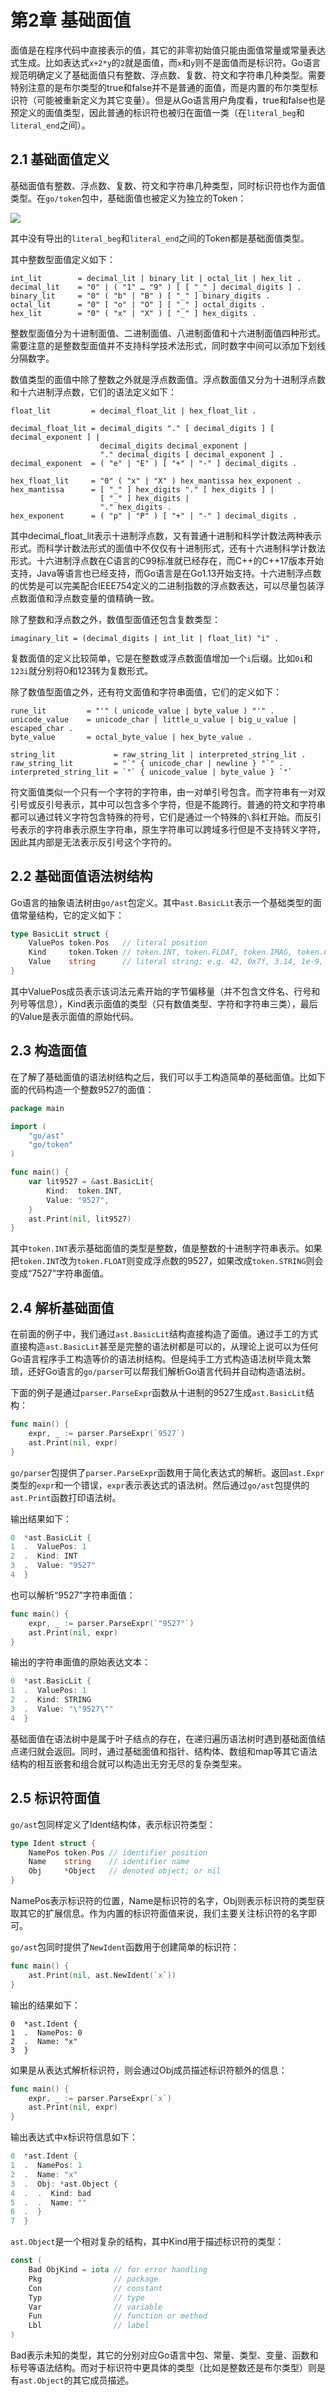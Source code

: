 # 第2章 基础面值

面值是在程序代码中直接表示的值，其它的非零初始值只能由面值常量或常量表达式生成。比如表达式`x+2*y`的`2`就是面值，而`x`和`y`则不是面值而是标识符。Go语言规范明确定义了基础面值只有整数、浮点数、复数、符文和字符串几种类型。需要特别注意的是布尔类型的true和false并不是普通的面值，而是内置的布尔类型标识符（可能被重新定义为其它变量）。但是从Go语言用户角度看，true和false也是预定义的面值类型，因此普通的标识符也被归在面值一类（在`literal_beg`和`literal_end`之间）。

## 2.1 基础面值定义

基础面值有整数、浮点数、复数、符文和字符串几种类型，同时标识符也作为面值类型。在`go/token`包中，基础面值也被定义为独立的Token：

![](../images/ch2-lit-01.png)

其中没有导出的`literal_beg`和`literal_end`之间的Token都是基础面值类型。

其中整数型面值定义如下：

```
int_lit        = decimal_lit | binary_lit | octal_lit | hex_lit .
decimal_lit    = "0" | ( "1" … "9" ) [ [ "_" ] decimal_digits ] .
binary_lit     = "0" ( "b" | "B" ) [ "_" ] binary_digits .
octal_lit      = "0" [ "o" | "O" ] [ "_" ] octal_digits .
hex_lit        = "0" ( "x" | "X" ) [ "_" ] hex_digits .
```

整数型面值分为十进制面值、二进制面值、八进制面值和十六进制面值四种形式。需要注意的是整数型面值并不支持科学技术法形式，同时数字中间可以添加下划线分隔数字。

数值类型的面值中除了整数之外就是浮点数面值。浮点数面值又分为十进制浮点数和十六进制浮点数，它们的语法定义如下：

```
float_lit         = decimal_float_lit | hex_float_lit .

decimal_float_lit = decimal_digits "." [ decimal_digits ] [ decimal_exponent ] |
                    decimal_digits decimal_exponent |
                    "." decimal_digits [ decimal_exponent ] .
decimal_exponent  = ( "e" | "E" ) [ "+" | "-" ] decimal_digits .

hex_float_lit     = "0" ( "x" | "X" ) hex_mantissa hex_exponent .
hex_mantissa      = [ "_" ] hex_digits "." [ hex_digits ] |
                    [ "_" ] hex_digits |
                    "." hex_digits .
hex_exponent      = ( "p" | "P" ) [ "+" | "-" ] decimal_digits .
```

其中decimal_float_lit表示十进制浮点数，又有普通十进制和科学计数法两种表示形式。而科学计数法形式的面值中不仅仅有十进制形式，还有十六进制科学计数法形式。十六进制浮点数在C语言的C99标准就已经存在，而C++的C++17版本开始支持，Java等语言也已经支持，而Go语言是在Go1.13开始支持。十六进制浮点数的优势是可以完美配合IEEE754定义的二进制指数的浮点数表达，可以尽量包装浮点数面值和浮点数变量的值精确一致。

除了整数和浮点数之外，数值型面值还包含复数类型：

```
imaginary_lit = (decimal_digits | int_lit | float_lit) "i" .
```

复数面值的定义比较简单，它是在整数或浮点数面值增加一个`i`后缀。比如`0i`和`123i`就分别将0和123转为复数形式。

除了数值型面值之外，还有符文面值和字符串面值，它们的定义如下：

```
rune_lit         = "'" ( unicode_value | byte_value ) "'" .
unicode_value    = unicode_char | little_u_value | big_u_value | escaped_char .
byte_value       = octal_byte_value | hex_byte_value .

string_lit             = raw_string_lit | interpreted_string_lit .
raw_string_lit         = "`" { unicode_char | newline } "`" .
interpreted_string_lit = `"` { unicode_value | byte_value } `"`
```

符文面值类似一个只有一个字符的字符串，由一对单引号包含。而字符串有一对双引号或反引号表示，其中可以包含多个字符，但是不能跨行。普通的符文和字符串都可以通过转义字符包含特殊的符号，它们是通过一个特殊的`\`斜杠开始。而反引号表示的字符串表示原生字符串，原生字符串可以跨域多行但是不支持转义字符，因此其内部是无法表示反引号这个字符的。


## 2.2 基础面值语法树结构

Go语言的抽象语法树由`go/ast`包定义。其中`ast.BasicLit`表示一个基础类型的面值常量结构，它的定义如下：

```go
type BasicLit struct {
	ValuePos token.Pos   // literal position
	Kind     token.Token // token.INT, token.FLOAT, token.IMAG, token.CHAR, or token.STRING
	Value    string      // literal string; e.g. 42, 0x7f, 3.14, 1e-9, 2.4i, 'a', '\x7f', "foo" or `\m\n\o`
}
```

其中ValuePos成员表示该词法元素开始的字节偏移量（并不包含文件名、行号和列号等信息），Kind表示面值的类型（只有数值类型、字符和字符串三类），最后的Value是表示面值的原始代码。

## 2.3 构造面值

在了解了基础面值的语法树结构之后，我们可以手工构造简单的基础面值。比如下面的代码构造一个整数9527的面值：

```go
package main

import (
	"go/ast"
	"go/token"
)

func main() {
	var lit9527 = &ast.BasicLit{
		Kind:  token.INT,
		Value: "9527",
	}
	ast.Print(nil, lit9527)
}
```

其中`token.INT`表示基础面值的类型是整数，值是整数的十进制字符串表示。如果把`token.INT`改为`token.FLOAT`则变成浮点数的9527，如果改成`token.STRING`则会变成“7527”字符串面值。

## 2.4 解析基础面值

在前面的例子中，我们通过`ast.BasicLit`结构直接构造了面值。通过手工的方式直接构造`ast.BasicLit`甚至是完整的语法树都是可以的，从理论上说可以为任何Go语言程序手工构造等价的语法树结构。但是纯手工方式构造语法树毕竟太繁琐，还好Go语言的`go/parser`可以帮我们解析Go语言代码并自动构造语法树。

下面的例子是通过`parser.ParseExpr`函数从十进制的9527生成`ast.BasicLit`结构：

```go
func main() {
	expr, _ := parser.ParseExpr(`9527`)
	ast.Print(nil, expr)
}
```

`go/parser`包提供了`parser.ParseExpr`函数用于简化表达式的解析。返回`ast.Expr`类型的`expr`和一个错误，`expr`表示表达式的语法树。然后通过`go/ast`包提供的`ast.Print`函数打印语法树。

输出结果如下：

```go
0  *ast.BasicLit {
1  .  ValuePos: 1
2  .  Kind: INT
3  .  Value: "9527"
4  }
```

也可以解析“9527”字符串面值：

```go
func main() {
	expr, _ := parser.ParseExpr(`"9527"`)
	ast.Print(nil, expr)
}
```

输出的字符串面值的原始表达文本：

```go
0  *ast.BasicLit {
1  .  ValuePos: 1
2  .  Kind: STRING
3  .  Value: "\"9527\""
4  }
```

基础面值在语法树中是属于叶子结点的存在，在递归遍历语法树时遇到基础面值结点递归就会返回。同时，通过基础面值和指针、结构体、数组和map等其它语法结构的相互嵌套和组合就可以构造出无穷无尽的复杂类型来。

## 2.5 标识符面值

`go/ast`包同样定义了Ident结构体，表示标识符类型：

```go
type Ident struct {
	NamePos token.Pos // identifier position
	Name    string    // identifier name
	Obj     *Object   // denoted object; or nil
}
```

NamePos表示标识符的位置，Name是标识符的名字，Obj则表示标识符的类型获取其它的扩展信息。作为内置的标识符面值来说，我们主要关注标识符的名字即可。

`go/ast`包同时提供了`NewIdent`函数用于创建简单的标识符：

```go
func main() {
	ast.Print(nil, ast.NewIdent(`x`))
}
```

输出的结果如下：

```
0  *ast.Ident {
1  .  NamePos: 0
2  .  Name: "x"
3  }
```

如果是从表达式解析标识符，则会通过Obj成员描述标识符额外的信息：

```go
func main() {
	expr, _ := parser.ParseExpr(`x`)
	ast.Print(nil, expr)
}
```

输出表达式中x标识符信息如下：

```go
0  *ast.Ident {
1  .  NamePos: 1
2  .  Name: "x"
3  .  Obj: *ast.Object {
4  .  .  Kind: bad
5  .  .  Name: ""
6  .  }
7  }
```

`ast.Object`是一个相对复杂的结构，其中Kind用于描述标识符的类型：

```go
const (
    Bad ObjKind = iota // for error handling
    Pkg                // package
    Con                // constant
    Typ                // type
    Var                // variable
    Fun                // function or method
    Lbl                // label
)
```

Bad表示未知的类型，其它的分别对应Go语言中包、常量、类型、变量、函数和标号等语法结构。而对于标识符中更具体的类型（比如是整数还是布尔类型）则是有`ast.Object`的其它成员描述。
